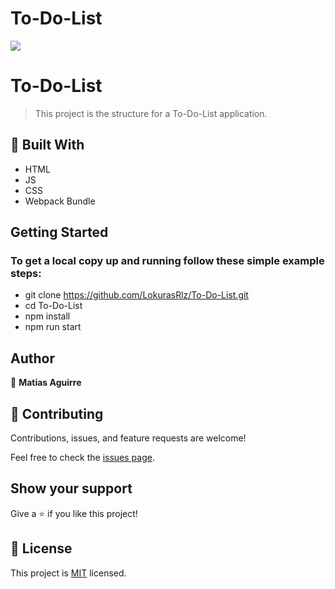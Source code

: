# To-Do-List

![](https://img.shields.io/badge/Microverse-blueviolet)

# To-Do-List

> This project is the structure for a To-Do-List application.


## 🧰 Built With

- HTML
- JS
- CSS
- Webpack Bundle

## Getting Started

### To get a local copy up and running follow these simple example steps:

- git clone https://github.com/LokurasRlz/To-Do-List.git
- cd To-Do-List
- npm install
- npm run start


## Author

👤 **Matias Aguirre**

## 🤝 Contributing

Contributions, issues, and feature requests are welcome!

Feel free to check the [issues page](../../issues/).

## Show your support

Give a ⭐️ if you like this project!


## 📝 License

This project is [MIT](./MIT.md) licensed.
